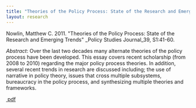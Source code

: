 ```yaml
---
title: "Theories of the Policy Process: State of the Research and Emerging Trends"
layout: research
---
```


Nowlin, Matthew C. 2011.  "Theories of the Policy Process: State of the Research and Emerging Trends" _Policy Studies Journal_39, S1:41-60.

_Abstract_: Over the last two decades many alternate theories of the policy process have been developed. This essay covers recent scholarship (from 2008 to 2010) regarding the major policy process theories. In addition, several recent trends in research are discussed including; the use of narrative in policy theory, issues that cross multiple subsystems, bureaucracy in the policy process, and synthesizing multiple theories and frameworks.


<p><a href="{{ site.url }}/files/psj2012.pdf"><i class="fa fa-file-pdf-o"></i>&nbsp;pdf</a></p>
